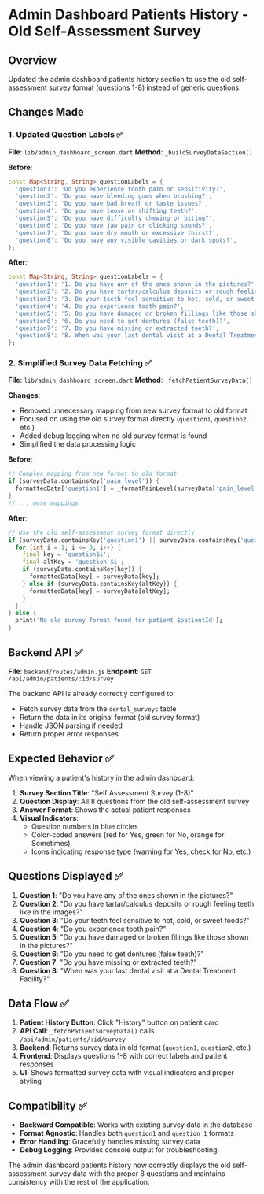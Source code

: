 # Admin Dashboard Patients History - Old Self-Assessment Survey

## Overview
Updated the admin dashboard patients history section to use the old self-assessment survey format (questions 1-8) instead of generic questions.

## Changes Made

### 1. Updated Question Labels ✅
**File**: `lib/admin_dashboard_screen.dart`
**Method**: `_buildSurveyDataSection()`

**Before**:
```dart
const Map<String, String> questionLabels = {
  'question1': 'Do you experience tooth pain or sensitivity?',
  'question2': 'Do you have bleeding gums when brushing?',
  'question3': 'Do you have bad breath or taste issues?',
  'question4': 'Do you have loose or shifting teeth?',
  'question5': 'Do you have difficulty chewing or biting?',
  'question6': 'Do you have jaw pain or clicking sounds?',
  'question7': 'Do you have dry mouth or excessive thirst?',
  'question8': 'Do you have any visible cavities or dark spots?',
};
```

**After**:
```dart
const Map<String, String> questionLabels = {
  'question1': '1. Do you have any of the ones shown in the pictures?',
  'question2': '2. Do you have tartar/calculus deposits or rough feeling teeth like in the images?',
  'question3': '3. Do your teeth feel sensitive to hot, cold, or sweet foods?',
  'question4': '4. Do you experience tooth pain?',
  'question5': '5. Do you have damaged or broken fillings like those shown in the pictures?',
  'question6': '6. Do you need to get dentures (false teeth)?',
  'question7': '7. Do you have missing or extracted teeth?',
  'question8': '8. When was your last dental visit at a Dental Treatment Facility?',
};
```

### 2. Simplified Survey Data Fetching ✅
**File**: `lib/admin_dashboard_screen.dart`
**Method**: `_fetchPatientSurveyData()`

**Changes**:
- Removed unnecessary mapping from new survey format to old format
- Focused on using the old survey format directly (`question1`, `question2`, etc.)
- Added debug logging when no old survey format is found
- Simplified the data processing logic

**Before**:
```dart
// Complex mapping from new format to old format
if (surveyData.containsKey('pain_level')) {
  formattedData['question1'] = _formatPainLevel(surveyData['pain_level']);
}
// ... more mappings
```

**After**:
```dart
// Use the old self-assessment survey format directly
if (surveyData.containsKey('question1') || surveyData.containsKey('question_1')) {
  for (int i = 1; i <= 8; i++) {
    final key = 'question$i';
    final altKey = 'question_$i';
    if (surveyData.containsKey(key)) {
      formattedData[key] = surveyData[key];
    } else if (surveyData.containsKey(altKey)) {
      formattedData[key] = surveyData[altKey];
    }
  }
} else {
  print('No old survey format found for patient $patientId');
}
```

## Backend API ✅
**File**: `backend/routes/admin.js`
**Endpoint**: `GET /api/admin/patients/:id/survey`

The backend API is already correctly configured to:
- Fetch survey data from the `dental_surveys` table
- Return the data in its original format (old survey format)
- Handle JSON parsing if needed
- Return proper error responses

## Expected Behavior ✅

When viewing a patient's history in the admin dashboard:

1. **Survey Section Title**: "Self Assessment Survey (1-8)"
2. **Question Display**: All 8 questions from the old self-assessment survey
3. **Answer Format**: Shows the actual patient responses
4. **Visual Indicators**: 
   - Question numbers in blue circles
   - Color-coded answers (red for Yes, green for No, orange for Sometimes)
   - Icons indicating response type (warning for Yes, check for No, etc.)

## Questions Displayed ✅

1. **Question 1**: "Do you have any of the ones shown in the pictures?"
2. **Question 2**: "Do you have tartar/calculus deposits or rough feeling teeth like in the images?"
3. **Question 3**: "Do your teeth feel sensitive to hot, cold, or sweet foods?"
4. **Question 4**: "Do you experience tooth pain?"
5. **Question 5**: "Do you have damaged or broken fillings like those shown in the pictures?"
6. **Question 6**: "Do you need to get dentures (false teeth)?"
7. **Question 7**: "Do you have missing or extracted teeth?"
8. **Question 8**: "When was your last dental visit at a Dental Treatment Facility?"

## Data Flow ✅

1. **Patient History Button**: Click "History" button on patient card
2. **API Call**: `_fetchPatientSurveyData()` calls `/api/admin/patients/:id/survey`
3. **Backend**: Returns survey data in old format (`question1`, `question2`, etc.)
4. **Frontend**: Displays questions 1-8 with correct labels and patient responses
5. **UI**: Shows formatted survey data with visual indicators and proper styling

## Compatibility ✅

- **Backward Compatible**: Works with existing survey data in the database
- **Format Agnostic**: Handles both `question1` and `question_1` formats
- **Error Handling**: Gracefully handles missing survey data
- **Debug Logging**: Provides console output for troubleshooting

The admin dashboard patients history now correctly displays the old self-assessment survey data with the proper 8 questions and maintains consistency with the rest of the application. 